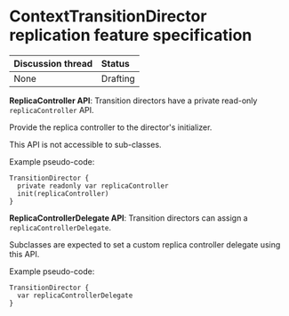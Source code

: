 # ContextTransitionDirector replication feature specification

| Discussion thread | Status |
|:------------------|:-------|
| None | Drafting |

**ReplicaController API**: Transition directors have a private read-only `replicaController` API.

Provide the replica controller to the director's initializer.

This API is not accessible to sub-classes.

Example pseudo-code:

```
TransitionDirector {
  private readonly var replicaController
  init(replicaController)
}
```

**ReplicaControllerDelegate API**: Transition directors can assign a `replicaControllerDelegate`.

Subclasses are expected to set a custom replica controller delegate using this API.

Example pseudo-code:

```
TransitionDirector {
  var replicaControllerDelegate
}
```
